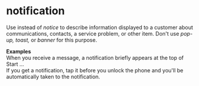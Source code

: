 # notification

Use instead of *notice* to describe information displayed to a customer about communications, contacts, a service problem, or other item. Don't use *pop-up, toast,* or *banner* for this purpose.

**Examples**  
When you receive a message, a notification briefly appears at the top of Start ...  
If you get a notification, tap it before you unlock the phone and you'll be automatically taken to the notification.
